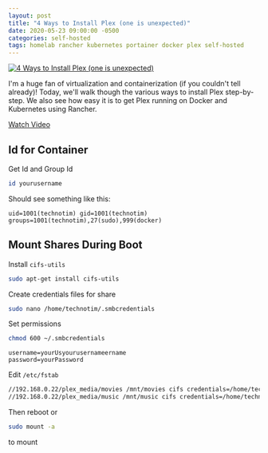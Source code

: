 ```yaml
---
layout: post
title: "4 Ways to Install Plex (one is unexpected)"
date: 2020-05-23 09:00:00 -0500
categories: self-hosted
tags: homelab rancher kubernetes portainer docker plex self-hosted
---
```


[![4 Ways to Install Plex (one is unexpected)](https://img.youtube.com/vi/MG_1XQxWns0/0.jpg)](https://www.youtube.com/watch?v=MG_1XQxWns0 "4 Ways to Install Plex (one is unexpected)")

I'm a huge fan of virtualization and containerization (if you couldn't tell already)!  Today, we'll walk though the various ways to install Plex step-by-step.  We also see how easy it is to get Plex running on Docker and Kubernetes using Rancher.

[Watch Video](https://www.youtube.com/watch?v=MG_1XQxWns0)




## Id for Container

Get Id and Group Id

```bash
id yourusername
```

Should see something like this:

```
uid=1001(technotim) gid=1001(technotim) groups=1001(technotim),27(sudo),999(docker)
```


## Mount Shares During Boot

Install `cifs-utils`

```bash
sudo apt-get install cifs-utils
```

Create credentials files for share

```bash
sudo nano /home/technotim/.smbcredentials
```


Set permissions

```bash
chmod 600 ~/.smbcredentials
```


```
username=yourUsyourusernameername  
password=yourPassword
```

Edit `/etc/fstab`

```bash
//192.168.0.22/plex_media/movies /mnt/movies cifs credentials=/home/technotim/.smbcredentials 0 0
//192.168.0.22/plex_media/music /mnt/music cifs credentials=/home/technotim/.smbcredentials 0 0
```
Then reboot or
```bash
sudo mount -a
``` 
to mount

